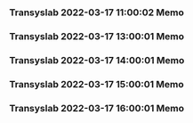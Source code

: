 ### Transyslab 2022-03-17 11:00:02 Memo
### Transyslab 2022-03-17 13:00:01 Memo
### Transyslab 2022-03-17 14:00:01 Memo
### Transyslab 2022-03-17 15:00:01 Memo
### Transyslab 2022-03-17 16:00:01 Memo
